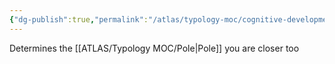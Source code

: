 ```yaml
---
{"dg-publish":true,"permalink":"/atlas/typology-moc/cognitive-development/","created":"","updated":"2023-02-18T16:33:04.169+01:00"}
---
```



Determines the [[ATLAS/Typology MOC/Pole\|Pole]] you are closer too